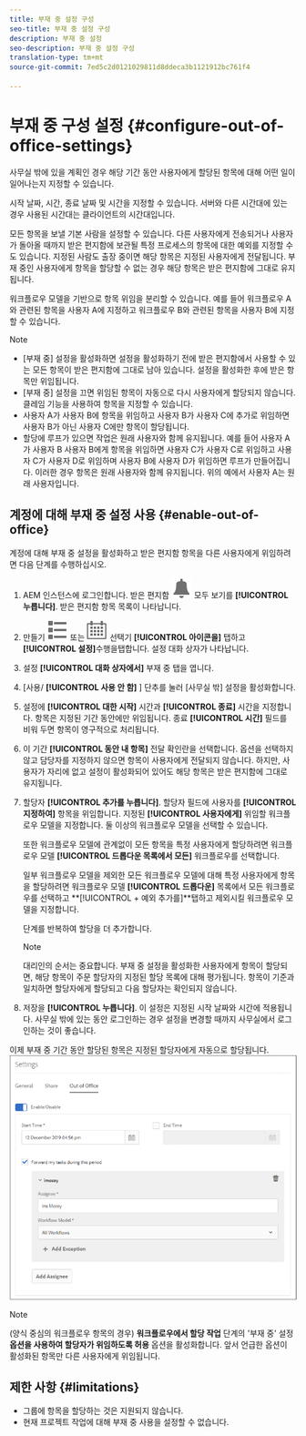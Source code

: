 ```yaml
---
title: 부재 중 설정 구성
seo-title: 부재 중 설정 구성
description: 부재 중 설정
seo-description: 부재 중 설정 구성
translation-type: tm+mt
source-git-commit: 7ed5c2d0121029811d8ddeca3b1121912bc761f4

---
```




# 부재 중 구성 설정 {#configure-out-of-office-settings}

사무실 밖에 있을 계획인 경우 해당 기간 동안 사용자에게 할당된 항목에 대해 어떤 일이 일어나는지 지정할 수 있습니다.

시작 날짜, 시간, 종료 날짜 및 시간을 지정할 수 있습니다. 서버와 다른 시간대에 있는 경우 사용된 시간대는 클라이언트의 시간대입니다.

모든 항목을 보낼 기본 사람을 설정할 수 있습니다. 다른 사용자에게 전송되거나 사용자가 돌아올 때까지 받은 편지함에 보관될 특정 프로세스의 항목에 대한 예외를 지정할 수도 있습니다. 지정된 사람도 출장 중이면 해당 항목은 지정된 사용자에게 전달됩니다. 부재 중인 사용자에게 항목을 할당할 수 없는 경우 해당 항목은 받은 편지함에 그대로 유지됩니다.

워크플로우 모델을 기반으로 항목 위임을 분리할 수 있습니다. 예를 들어 워크플로우 A와 관련된 항목을 사용자 A에 지정하고 워크플로우 B와 관련된 항목을 사용자 B에 지정할 수 있습니다.


>[!NOTE]
>
> * [부재 중] 설정을 활성화하면 설정을 활성화하기 전에 받은 편지함에서 사용할 수 있는 모든 항목이 받은 편지함에 그대로 남아 있습니다. 설정을 활성화한 후에 받은 항목만 위임됩니다.
> * [부재 중] 설정을 끄면 위임된 항목이 자동으로 다시 사용자에게 할당되지 않습니다. 클레임 기능을 사용하여 항목을 지정할 수 있습니다.
> * 사용자 A가 사용자 B에 항목을 위임하고 사용자 B가 사용자 C에 추가로 위임하면 사용자 B가 아닌 사용자 C에만 항목이 할당됩니다.
> * 할당에 루프가 있으면 작업은 원래 사용자와 함께 유지됩니다. 예를 들어 사용자 A가 사용자 B 사용자 B에게 항목을 위임하면 사용자 C가 사용자 C로 위임하고 사용자 C가 사용자 D로 위임하며 사용자 B에 사용자 D가 위임하면 루프가 만들어집니다. 이러한 경우 항목은 원래 사용자와 함께 유지됩니다. 위의 예에서 사용자 A는 원래 사용자입니다.


## 계정에 대해 부재 중 설정 사용 {#enable-out-of-office}

계정에 대해 부재 중 설정을 활성화하고 받은 편지함 항목을 다른 사용자에게 위임하려면 다음 단계를 수행하십시오.

1. AEM 인스턴스에 로그인합니다. 받은 편지함 ![아이콘을 누르고](assets/bell.svg) 모두 보기를 **[!UICONTROL 누릅니다]**. 받은 편지함 항목 목록이 나타납니다.
1. 만들기 ![단추 옆에 있는 보기 선택기](assets/viewlist.svg) 또는 ![보기](assets/calendar.svg) 선택기 **[!UICONTROL 아이콘을]** 탭하고 **[!UICONTROL 설정]**&#x200B;수행을탭합니다. 설정 대화 상자가 나타납니다.
1. 설정 **[!UICONTROL 대화 상자에서]** 부재 중 탭을 엽니다.
1. [사용/ **[!UICONTROL 사용 안 함]** ] 단추를 눌러 [사무실 밖] 설정을 활성화합니다.
1. 설정에 **[!UICONTROL 대한 시작]** 시간과 **[!UICONTROL 종료]** 시간을 지정합니다. 항목은 지정된 기간 동안에만 위임됩니다. 종료 **[!UICONTROL 시간]** 필드를 비워 두면 항목이 영구적으로 처리됩니다.
1. 이 기간 **[!UICONTROL 동안 내 항목]** 전달 확인란을 선택합니다. 옵션을 선택하지 않고 담당자를 지정하지 않으면 항목이 사용자에게 전달되지 않습니다. 하지만, 사용자가 자리에 없고 설정이 활성화되어 있어도 해당 항목은 받은 편지함에 그대로 유지됩니다.
1. 할당자 **[!UICONTROL 추가를 누릅니다]**. 할당자 필드에 사용자를 **[!UICONTROL 지정하여]** 항목을 위임합니다. 지정된 **[!UICONTROL 사용자에게]** 위임할 워크플로우 모델을 지정합니다. 둘 이상의 워크플로우 모델을 선택할 수 있습니다.

   또한 워크플로우 모델에 관계없이 모든 항목을 특정 사용자에게 할당하려면 워크플로우 모델 **[!UICONTROL 드롭다운 목록에서 모든]** 워크플로우를 선택합니다. <br>

   일부 워크플로우 모델을 제외한 모든 워크플로우 모델에 대해 특정 사용자에게 항목을 할당하려면 워크플로우 모델 **[!UICONTROL 드롭다운]** 목록에서 모든 워크플로우를 선택하고 **[!UICONTROL + 예외 추가를]**탭하고 제외시킬 워크플로우 모델을 지정합니다.
   <br>

   단계를 반복하여 할당을 더 추가합니다. <br>

   >[!NOTE]
   >대리인의 순서는 중요합니다. 부재 중 설정을 활성화한 사용자에게 항목이 할당되면, 해당 항목이 주문 할당자의 지정된 할당 목록에 대해 평가됩니다. 항목이 기준과 일치하면 할당자에게 할당되고 다음 할당자는 확인되지 않습니다.

1. 저장을 **[!UICONTROL 누릅니다]**. 이 설정은 지정된 시작 날짜와 시간에 적용됩니다. 사무실 밖에 있는 동안 로그인하는 경우 설정을 변경할 때까지 사무실에서 로그인하는 것이 좋습니다.

이제 부재 중 기간 동안 할당된 항목은 지정된 할당자에게 자동으로 할당됩니다.\
![부재 중](assets/out-of-office.png)

>[!NOTE]
>(양식 중심의 워크플로우 항목의 경우) **워크플로우에서 할당 작업** 단계의 &#39;부재 중&#39; 설정 **옵션을 사용하여 할당자가 위임하도록 허용** 옵션을 활성화합니다. 앞서 언급한 옵션이 활성화된 항목만 다른 사용자에게 위임됩니다.

## 제한 사항 {#limitations}

* 그룹에 항목을 할당하는 것은 지원되지 않습니다.
* 현재 프로젝트 작업에 대해 부재 중 사용을 설정할 수 없습니다.
